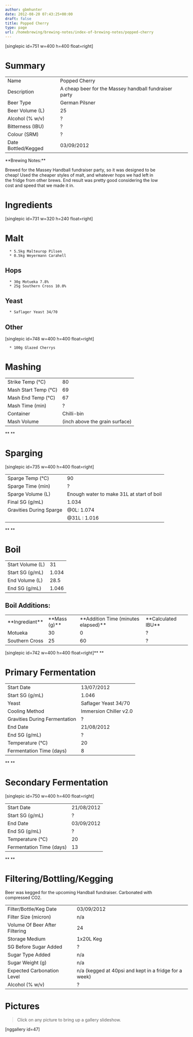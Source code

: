 ```yaml
---
author: gbmhunter
date: 2012-08-20 07:43:25+00:00
draft: false
title: Popped Cherry
type: page
url: /homebrewing/brewing-notes/index-of-brewing-notes/popped-cherry
---
```


[singlepic id=751 w=400 h=400 float=right]


# Summary


<table style="width: 600px;" border="0" >
<tbody >
<tr >

<td >Name
</td>

<td >Popped Cherry
</td>
</tr>
<tr >

<td >Description
</td>

<td >A cheap beer for the Massey handball fundraiser party
</td>
</tr>
<tr >

<td >Beer Type
</td>

<td >German Pilsner
</td>
</tr>
<tr >

<td >Beer Volume (L)
</td>

<td >25
</td>
</tr>
<tr >

<td >Alcohol (% w/v)
</td>

<td >?
</td>
</tr>
<tr >

<td >Bitterness (IBU)
</td>

<td >?
</td>
</tr>
<tr >

<td >Colour (SRM)
</td>

<td >?
</td>
</tr>
<tr >

<td >Date Bottled/Kegged
</td>

<td >03/09/2012
</td>
</tr>
</tbody>
</table>
**Brewing Notes:**




Brewed for the Massey Handball fundraiser party, so it was designed to be cheap! Used the cheaper styles of malt, and whatever hops we had left in the fridge from other brews. End result was pretty good considering the low cost and speed that we made it in.









# Ingredients


[singlepic id=731 w=320 h=240 float=right]


# Malt





	  * 5.5kg Malteurop Pilsen
	  * 0.5kg Weyermann Carahell



## Hops





	  * 30g Motueka 7.8%
	  * 25g Southern Cross 10.0%



## Yeast








	  * Saflager Yeast 34/70






## Other


[singlepic id=748 w=400 h=400 float=right]



	  * 100g Glazed Cherrys






# Mashing








<table style="width: 600px;" border="0" >
<tbody >
<tr >

<td >Strike Temp (°C)
</td>

<td >80
</td>
</tr>
<tr >

<td >Mash Start Temp (°C)
</td>

<td >69
</td>
</tr>
<tr >

<td >Mash End Temp (°C)
</td>

<td >67
</td>
</tr>
<tr >

<td >Mash Time (min)
</td>

<td >?
</td>
</tr>
<tr >

<td >Container
</td>

<td >Chilli-bin
</td>
</tr>
<tr >

<td >Mash Volume
</td>

<td >(inch above the grain surface)
</td>
</tr>
</tbody>
</table>
**
**


# Sparging


[singlepic id=735 w=400 h=400 float=right]
<table style="width: 600px;" border="0" >
<tbody >
<tr >

<td >Sparge Temp (°C)
</td>

<td >90
</td>
</tr>
<tr >

<td >Sparge Time (min)
</td>

<td >?
</td>
</tr>
<tr >

<td >Sparge Volume (L)
</td>

<td >Enough water to make 31L at start of boil
</td>
</tr>
<tr >

<td >Final SG (g/mL)
</td>

<td >1.034
</td>
</tr>
<tr >

<td >Gravities During Sparge
</td>

<td >@0L: 1.074
</td>
</tr>
<tr >

<td >
</td>

<td >@31L : 1.016
</td>
</tr>
</tbody>
</table>







**
**


# Boil


<table style="width: 600px;" border="0" >
<tbody >
<tr >

<td >Start Volume (L)
</td>

<td >31
</td>
</tr>
<tr >

<td >Start SG (g/mL)
</td>

<td >1.034
</td>
</tr>
<tr >

<td >End Volume (L)
</td>

<td >28.5
</td>
</tr>
<tr >

<td >End SG (g/mL)
</td>

<td >1.046
</td>
</tr>
</tbody>
</table>








## Boil Additions:


<table style="width: 600px;" border="0" >
<tbody >
<tr >

<td >**Ingrediant**
</td>

<td >**Mass (g)**
</td>

<td >**Addition Time (minutes elapsed)**
</td>

<td >**Calculated IBU**
</td>
</tr>
<tr >

<td >Motueka
</td>

<td >30
</td>

<td >0
</td>

<td >?
</td>
</tr>
<tr >

<td >Southern Cross
</td>

<td >25
</td>

<td >60
</td>

<td >?
</td>
</tr>
</tbody>
</table>
[singlepic id=742 w=400 h=400 float=right]**
**


# Primary Fermentation


<table style="width: 600px;" border="0" >
<tbody >
<tr >

<td >Start Date
</td>

<td >13/07/2012
</td>
</tr>
<tr >

<td >Start SG (g/mL)
</td>

<td >1.046
</td>
</tr>
<tr >

<td >Yeast
</td>

<td >Saflager Yeast 34/70
</td>
</tr>
<tr >

<td >Cooling Method
</td>

<td >Immersion Chiller v2.0
</td>
</tr>
<tr >

<td >Gravities During Fermentation
</td>

<td >?
</td>
</tr>
<tr >

<td >End Date
</td>

<td >21/08/2012
</td>
</tr>
<tr >

<td >End SG (g/mL)
</td>

<td >?
</td>
</tr>
<tr >

<td >Temperature (°C)
</td>

<td >20
</td>
</tr>
<tr >

<td >Fermentation Time (days)
</td>

<td >8
</td>
</tr>
</tbody>
</table>
**
**


# Secondary Fermentation


[singlepic id=750 w=400 h=400 float=right]
<table style="width: 600px;" border="0" >
<tbody >
<tr >

<td >Start Date
</td>

<td >21/08/2012
</td>
</tr>
<tr >

<td >Start SG (g/mL)
</td>

<td >?
</td>
</tr>
<tr >

<td >End Date
</td>

<td >03/09/2012
</td>
</tr>
<tr >

<td >End SG (g/mL)
</td>

<td >?
</td>
</tr>
<tr >

<td >Temperature (°C)
</td>

<td >20
</td>
</tr>
<tr >

<td >Fermentation Time (days)
</td>

<td >13
</td>
</tr>
</tbody>
</table>





**
**







# Filtering/Bottling/Kegging


Beer was kegged for the upcoming Handball fundraiser. Carbonated with compressed CO2.
<table style="width: 600px;" border="0" >
<tbody >
<tr >

<td >Filter/Bottle/Keg Date
</td>

<td >03/09/2012
</td>
</tr>
<tr >

<td >Filter Size (micron)
</td>

<td >n/a
</td>
</tr>
<tr >

<td >Volume Of Beer After Filtering
</td>

<td >24
</td>
</tr>
<tr >

<td >Storage Medium
</td>

<td >1x20L Keg
</td>
</tr>
<tr >

<td >SG Before Sugar Added
</td>

<td >?
</td>
</tr>
<tr >

<td >Sugar Type Added
</td>

<td >n/a
</td>
</tr>
<tr >

<td >Sugar Weight (g)
</td>

<td >n/a
</td>
</tr>
<tr >

<td >Expected Carbonation Level
</td>

<td >n/a (kegged at 40psi and kept in a fridge for a week)
</td>
</tr>
<tr >

<td >Alcohol (% w/v)
</td>

<td >?
</td>
</tr>
</tbody>
</table>


# Pictures




<blockquote>Click on any picture to bring up a gallery slideshow.</blockquote>


[nggallery id=47]


